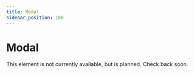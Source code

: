```yaml
---
title: Modal
sidebar_position: 100
---
```


# Modal

This element is not currently available, but is planned. Check back soon.
